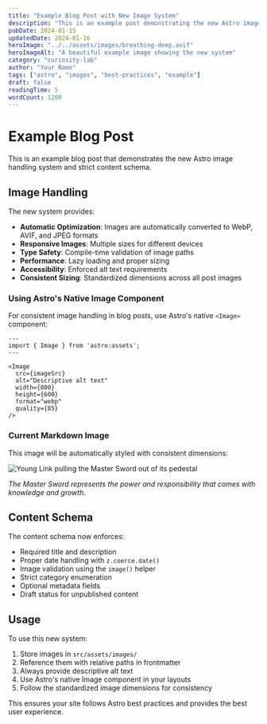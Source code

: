 ```yaml
---
title: "Example Blog Post with New Image System"
description: "This is an example post demonstrating the new Astro image handling system and strict content schema."
pubDate: 2024-01-15
updatedDate: 2024-01-16
heroImage: "../../assets/images/breathing-deep.avif"
heroImageAlt: "A beautiful example image showing the new system"
category: "curiosity-lab"
author: "Your Name"
tags: ["astro", "images", "best-practices", "example"]
draft: false
readingTime: 5
wordCount: 1200
---
```


# Example Blog Post

This is an example blog post that demonstrates the new Astro image handling system and strict content schema.

## Image Handling

The new system provides:

- **Automatic Optimization**: Images are automatically converted to WebP, AVIF, and JPEG formats
- **Responsive Images**: Multiple sizes for different devices
- **Type Safety**: Compile-time validation of image paths
- **Performance**: Lazy loading and proper sizing
- **Accessibility**: Enforced alt text requirements
- **Consistent Sizing**: Standardized dimensions across all post images

### Using Astro's Native Image Component

For consistent image handling in blog posts, use Astro's native `<Image>` component:

```astro
---
import { Image } from 'astro:assets';
---

<Image
  src={imageSrc}
  alt="Descriptive alt text"
  width={800}
  height={600}
  format="webp"
  quality={85}
/>
```

### Current Markdown Image

This image will be automatically styled with consistent dimensions:

![Young Link pulling the Master Sword out of its pedestal](../../assets/images/symbols/master-sword.avif)

*The Master Sword represents the power and responsibility that comes with knowledge and growth.*

## Content Schema

The content schema now enforces:

- Required title and description
- Proper date handling with `z.coerce.date()`
- Image validation using the `image()` helper
- Strict category enumeration
- Optional metadata fields
- Draft status for unpublished content

## Usage

To use this new system:

1. Store images in `src/assets/images/`
2. Reference them with relative paths in frontmatter
3. Always provide descriptive alt text
4. Use Astro's native Image component in your layouts
5. Follow the standardized image dimensions for consistency

This ensures your site follows Astro best practices and provides the best user experience.
